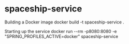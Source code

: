 # spaceship-service

Building a Docker image
docker build -t spaceship-service .

Starting up the service
docker run --rm -p8080:8080 -e "SPRING_PROFILES_ACTIVE=docker" spaceship-service 


